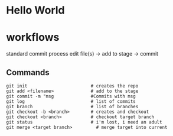 # Hello World

# workflows

standard commit process
edit file(s) -> add to stage -> commit

## Commands
```
git init                        # creates the repo
git add <filename>              # add to the stage
git commit -m "msg              #Commits with msg
git log                         # list of commits
git branch                      # list of branches
git checkout -b <branch>        # creates and checkout
git checkout <branch>           # checkout target branch
git status                      # i'm lost, i need an adult 
git merge <target branch>         # merge target into current
```